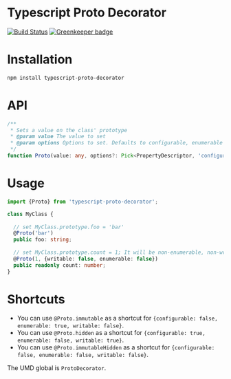 # Typescript Proto Decorator

[![Build Status](https://travis-ci.org/Alorel/typescript-proto-decorator.png?branch=2.1.0)](https://travis-ci.org/Alorel/typescript-proto-decorator)
[![Greenkeeper badge](https://badges.greenkeeper.io/Alorel/typescript-proto-decorator.svg)](https://greenkeeper.io/)

# Installation

```sh
npm install typescript-proto-decorator
```

# API

```typescript
/**
 * Sets a value on the class' prototype
 * @param value The value to set
 * @param options Options to set. Defaults to configurable, enumerable and writable.
 */
function Proto(value: any, options?: Pick<PropertyDescriptor, 'configurable' | 'enumerable' | 'writable'>): PropertyDecorator;
```

# Usage

```typescript
import {Proto} from 'typescript-proto-decorator';

class MyClass {
  
  // set MyClass.prototype.foo = 'bar'
  @Proto('bar')
  public foo: string;
  
  // set MyClass.prototype.count = 1; It will be non-enumerable, non-writable.
  @Proto(1, {writable: false, enumerable: false})
  public readonly count: number;
}
```

# Shortcuts

- You can use `@Proto.immutable` as a shortcut for `{configurable: false, enumerable: true, writable: false}`.
- You can use `@Proto.hidden` as a shortcut for `{configurable: true, enumerable: false, writable: true}`.
- You can use `@Proto.immutableHidden` as a shortcut for `{configurable: false, enumerable: false, writable: false}`.

The UMD global is `ProtoDecorator`.